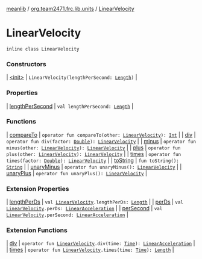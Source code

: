 [meanlib](../../index.md) / [org.team2471.frc.lib.units](../index.md) / [LinearVelocity](./index.md)

# LinearVelocity

`inline class LinearVelocity`

### Constructors

| [&lt;init&gt;](-init-.md) | `LinearVelocity(lengthPerSecond: `[`Length`](../-length/index.md)`)` |

### Properties

| [lengthPerSecond](length-per-second.md) | `val lengthPerSecond: `[`Length`](../-length/index.md) |

### Functions

| [compareTo](compare-to.md) | `operator fun compareTo(other: `[`LinearVelocity`](./index.md)`): `[`Int`](https://kotlinlang.org/api/latest/jvm/stdlib/kotlin/-int/index.html) |
| [div](div.md) | `operator fun div(factor: `[`Double`](https://kotlinlang.org/api/latest/jvm/stdlib/kotlin/-double/index.html)`): `[`LinearVelocity`](./index.md) |
| [minus](minus.md) | `operator fun minus(other: `[`LinearVelocity`](./index.md)`): `[`LinearVelocity`](./index.md) |
| [plus](plus.md) | `operator fun plus(other: `[`LinearVelocity`](./index.md)`): `[`LinearVelocity`](./index.md) |
| [times](times.md) | `operator fun times(factor: `[`Double`](https://kotlinlang.org/api/latest/jvm/stdlib/kotlin/-double/index.html)`): `[`LinearVelocity`](./index.md) |
| [toString](to-string.md) | `fun toString(): `[`String`](https://kotlinlang.org/api/latest/jvm/stdlib/kotlin/-string/index.html) |
| [unaryMinus](unary-minus.md) | `operator fun unaryMinus(): `[`LinearVelocity`](./index.md) |
| [unaryPlus](unary-plus.md) | `operator fun unaryPlus(): `[`LinearVelocity`](./index.md) |

### Extension Properties

| [lengthPerDs](../length-per-ds.md) | `val `[`LinearVelocity`](./index.md)`.lengthPerDs: `[`Length`](../-length/index.md) |
| [perDs](../per-ds.md) | `val `[`LinearVelocity`](./index.md)`.perDs: `[`LinearAcceleration`](../-linear-acceleration/index.md) |
| [perSecond](../per-second.md) | `val `[`LinearVelocity`](./index.md)`.perSecond: `[`LinearAcceleration`](../-linear-acceleration/index.md) |

### Extension Functions

| [div](../div.md) | `operator fun `[`LinearVelocity`](./index.md)`.div(time: `[`Time`](../-time/index.md)`): `[`LinearAcceleration`](../-linear-acceleration/index.md) |
| [times](../times.md) | `operator fun `[`LinearVelocity`](./index.md)`.times(time: `[`Time`](../-time/index.md)`): `[`Length`](../-length/index.md) |

